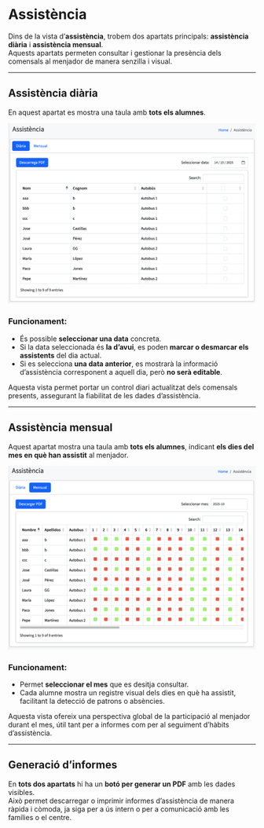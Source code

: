 # Assistència

Dins de la vista d’**assistència**, trobem dos apartats principals: **assistència diària** i **assistència mensual**.  
Aquests apartats permeten consultar i gestionar la presència dels comensals al menjador de manera senzilla i visual.

---

## Assistència diària

En aquest apartat es mostra una taula amb **tots els alumnes**.

![Assistència Diària](imgs/asistencia/Asistencia_diaria.png)

### Funcionament:

- És possible **seleccionar una data** concreta.
- Si la data seleccionada és **la d’avui**, es poden **marcar o desmarcar els assistents** del dia actual.
- Si es selecciona **una data anterior**, es mostrarà la informació d’assistència corresponent a aquell dia, però **no serà editable**.

Aquesta vista permet portar un control diari actualitzat dels comensals presents, assegurant la fiabilitat de les dades d’assistència.

---

## Assistència mensual

Aquest apartat mostra una taula amb **tots els alumnes**, indicant **els dies del mes en què han assistit** al menjador.

![Assistència Mensual](imgs/asistencia/Asistencia_mensual.png)

### Funcionament:

- Permet **seleccionar el mes** que es desitja consultar.
- Cada alumne mostra un registre visual dels dies en què ha assistit, facilitant la detecció de patrons o absències.

Aquesta vista ofereix una perspectiva global de la participació al menjador durant el mes, útil tant per a informes com per al seguiment d’hàbits d’assistència.

---

## Generació d’informes

En **tots dos apartats** hi ha un **botó per generar un PDF** amb les dades visibles.  
Això permet descarregar o imprimir informes d’assistència de manera ràpida i còmoda, ja siga per a ús intern o per a comunicació amb les famílies o el centre.
